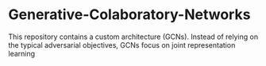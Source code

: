 # Generative-Colaboratory-Networks
This repository contains a custom architecture (GCNs). Instead of relying on the typical adversarial objectives, GCNs focus on joint representation learning
